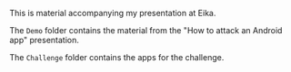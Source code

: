 This is material accompanying my presentation at Eika.

The `Demo` folder contains the material from the "How to attack an Android app" presentation.

The `Challenge` folder contains the apps for the challenge.
